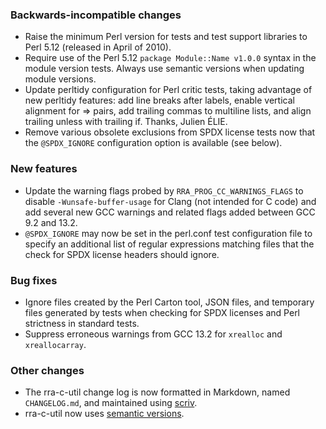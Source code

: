 ### Backwards-incompatible changes

- Raise the minimum Perl version for tests and test support libraries to Perl 5.12 (released in April of 2010).
- Require use of the Perl 5.12 `package Module::Name v1.0.0` syntax in the module version tests. Always use semantic versions when updating module versions.
- Update perltidy configuration for Perl critic tests, taking advantage of new perltidy features: add line breaks after labels, enable vertical alignment for => pairs, add trailing commas to multiline lists, and align trailing unless with trailing if. Thanks, Julien ÉLIE.
- Remove various obsolete exclusions from SPDX license tests now that the `@SPDX_IGNORE` configuration option is available (see below).

### New features

- Update the warning flags probed by `RRA_PROG_CC_WARNINGS_FLAGS` to disable `-Wunsafe-buffer-usage` for Clang (not intended for C code) and add several new GCC warnings and related flags added between GCC 9.2 and 13.2.
- `@SPDX_IGNORE` may now be set in the perl.conf test configuration file to specify an additional list of regular expressions matching files that the check for SPDX license headers should ignore.

### Bug fixes

- Ignore files created by the Perl Carton tool, JSON files, and temporary files generated by tests when checking for SPDX licenses and Perl strictness in standard tests.
- Suppress erroneous warnings from GCC 13.2 for `xrealloc` and `xreallocarray`.

### Other changes

- The rra-c-util change log is now formatted in Markdown, named `CHANGELOG.md`, and maintained using [scriv](https://scriv.readthedocs.io/en/latest/).
- rra-c-util now uses [semantic versions](https://semver.org/).
